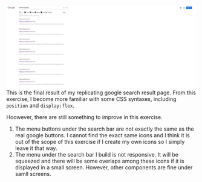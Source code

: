 ![Image of final result](https://raw.githubusercontent.com/YipChiSan/Front-end-Projects/main/google-search-result-page/images/Capture.PNG)
This is the final result of my replicating google search result page. From this exercise, I become more familiar with some CSS syntaxes, including `position` and `display:flex`.

Hoowever, there are still something to improve in this exercise. 
  1. The menu buttons under the search bar are not exactly the same as the real google buttons. I cannot find the exact same icons and I think it is out of the scope of this exercise if I create my own icons so I simply leave it that way.
  2. The menu under the search bar I build is not responsive. It will be squeezed and there will be some overlaps among these icons if it is displayed in a small screen. However, other components are fine under samll screens.
